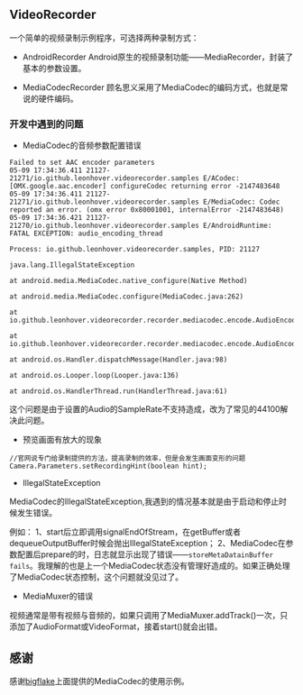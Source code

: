 ## VideoRecorder
一个简单的视频录制示例程序，可选择两种录制方式：
* AndroidRecorder
Android原生的视频录制功能——MediaRecorder，封装了基本的参数设置。

* MediaCodecRecorder
顾名思义采用了MediaCodec的编码方式，也就是常说的硬件编码。


### 开发中遇到的问题
* MediaCodec的音频参数配置错误

```
Failed to set AAC encoder parameters
05-09 17:34:36.411 21127-21271/io.github.leonhover.videorecorder.samples E/ACodec: [OMX.google.aac.encoder] configureCodec returning error -2147483648
05-09 17:34:36.411 21127-21271/io.github.leonhover.videorecorder.samples E/MediaCodec: Codec reported an error. (omx error 0x80001001, internalError -2147483648)
05-09 17:34:36.421 21127-21270/io.github.leonhover.videorecorder.samples E/AndroidRuntime: FATAL EXCEPTION: audio_encoding_thread
                                                                                           Process: io.github.leonhover.videorecorder.samples, PID: 21127
                                                                                           java.lang.IllegalStateException
                                                                                               at android.media.MediaCodec.native_configure(Native Method)
                                                                                               at android.media.MediaCodec.configure(MediaCodec.java:262)
                                                                                               at io.github.leonhover.videorecorder.recorder.mediacodec.encode.AudioEncoder.handlePrepare(AudioEncoder.java:198)
                                                                                               at io.github.leonhover.videorecorder.recorder.mediacodec.encode.AudioEncoder.handleMessage(AudioEncoder.java:156)
                                                                                               at android.os.Handler.dispatchMessage(Handler.java:98)
                                                                                               at android.os.Looper.loop(Looper.java:136)
                                                                                               at android.os.HandlerThread.run(HandlerThread.java:61)
```
这个问题是由于设置的Audio的SampleRate不支持造成，改为了常见的44100解决此问题。

* 预览画面有放大的现象

```
//官网说专门给录制提供的方法，提高录制的效率，但是会发生画面变形的问题
Camera.Parameters.setRecordingHint(boolean hint);
```

* IllegalStateException

MediaCodec的IllegalStateException,我遇到的情况基本就是由于启动和停止时候发生错误。

例如：
1、start后立即调用signalEndOfStream，在getBuffer或者dequeueOutputBuffer时候会抛出IllegalStateException；
2、MediaCodec在参数配置后prepare的时，日志就显示出现了错误——`storeMetaDatainBuffer fails`。我理解的也是上一个MediaCodec状态没有管理好造成的。如果正确处理了MediaCodec状态控制，这个问题就没见过了。

* MediaMuxer的错误

视频通常是带有视频与音频的，如果只调用了MediaMuxer.addTrack()一次，只添加了AudioFormat或VideoFormat，接着start()就会出错。


## 感谢

感谢[bigflake](http://www.bigflake.com/mediacodec/)上面提供的MediaCodec的使用示例。
